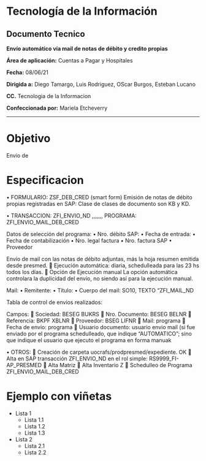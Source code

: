 # Tecnología de la Información
## Documento Tecnico

**Envío automático vía mail de notas de débito y credito propias** 

**Área de aplicación:**	Cuentas a Pagar y Hospitales

**Fecha:** 08/06/21

**Dirigida a:**	Diego Tamargo, Luis Rodriguez, OScar Burgos, Esteban Lucano

**CC.**	Tecnologia de la Informacion

**Confeccionada por:** Mariela Etcheverry

***

# Objetivo
Envio de 

# Especificacion
•	FORMULARIO:  ZSF_DEB_CRED (smart form) 
Emisión de notas de débito propias registradas en SAP: Clase de clases de documento son KB y KD.

•	TRANSACCION: ZFI_ENVIO_ND ,,,,,,,
PROGRAMA: ZFI_ENVIO_MAIL_DEB_CRED

Datos de selección del programa:
•	Nro. débito SAP:
•	Fecha de entrada:
•	Fecha de contabilización
•	Nro. legal factura
•	Nro. factura SAP 
•	Proveedor

Envío de mail con las notas de débito adjuntas, más la hoja resumen emitida desde presmed.
	Ejecución automática: diaria,  schedulleada para las 23 hs todos los días.
	Opción de Ejecución manual 
La opción automática controlara la duplicidad del envío, no siendo así para la ejecución manual.



Mail: 
•	Remitente:
•	Título: 
•	Cuerpo del mail: SO10, TEXTO “ZFI_MAIL_ND


Tabla de control de envios realizados: 
	
Campos:
	Sociedad: BESEG BUKRS
	Nro. Documento:  BESEG BELNR
	Referencia: BKPF XBLNR
	Proveedor: BSEG LIFNR
	Mail: programa
	Fecha de envio: programa
	Usuario documento: usuario envio mail (si fue enviado por el programa schedulleado, que indique “AUTOMATICO”; sino que indique el usuario que ejecuto el programa en forma manuak


•	OTROS: 
	Creación de carpeta uocrafs/prodpresmed/expediente. OK
	Alta en SAP transacción ZFI_ENVIO_ND en el rol simple:  RS9999_FI-AP_PRESMED
	Alta Matriz
	Alta Inventario Z
	Schedulleo de Programa ZFI_ENVIO_MAIL_DEB_CRED







# Ejemplo con viñetas

* Lista 1
  * Lista 1.1
  * Lista 1.2
  * Lista 1.3
* Lista 2
  * Lista 2.1
  * Lista 2.2